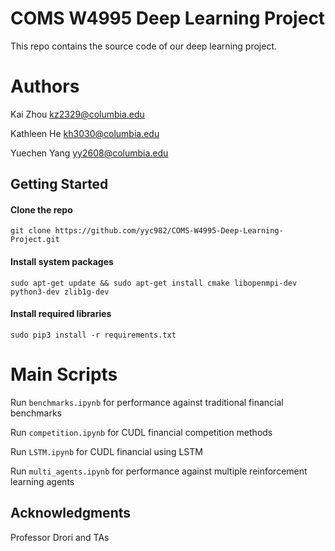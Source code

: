 # COMS W4995 Deep Learning Project

This repo contains the source code of our deep learning project. 

# Authors
Kai Zhou <kz2329@columbia.edu>

Kathleen He <kh3030@columbia.edu>

Yuechen Yang <yy2608@columbia.edu>


## Getting Started

#### Clone the repo
```
git clone https://github.com/yyc982/COMS-W4995-Deep-Learning-Project.git
```

#### Install system packages
```
sudo apt-get update && sudo apt-get install cmake libopenmpi-dev python3-dev zlib1g-dev
```

#### Install required libraries

```
sudo pip3 install -r requirements.txt
```

# Main Scripts

Run `benchmarks.ipynb` for performance against traditional financial benchmarks

Run `competition.ipynb` for CUDL financial competition methods

Run `LSTM.ipynb` for CUDL financial using LSTM

Run `multi_agents.ipynb` for performance against multiple reinforcement learning agents


## Acknowledgments

Professor Drori and TAs

